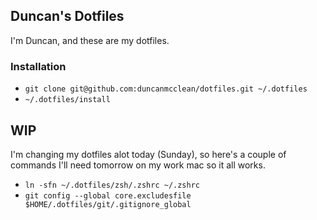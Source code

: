 ## Duncan's Dotfiles

I'm Duncan, and these are my dotfiles.

### Installation

* `git clone git@github.com:duncanmcclean/dotfiles.git ~/.dotfiles`
* `~/.dotfiles/install`

## WIP

I'm changing my dotfiles alot today (Sunday), so here's a couple of commands I'll need tomorrow on my work mac so it all works.

* `ln -sfn ~/.dotfiles/zsh/.zshrc ~/.zshrc`
* `git config --global core.excludesfile $HOME/.dotfiles/git/.gitignore_global`
